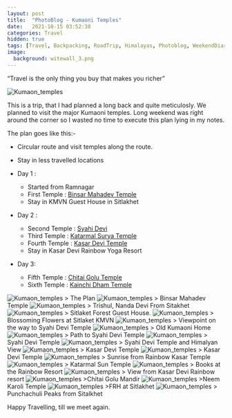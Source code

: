 ```yaml
---
layout: post
title:  "PhotoBlog - Kumaoni Temples"
date:   2021-10-15 03:52:38
categories: Travel
hidden: true
tags: [Travel, Backpacking, RoadTrip, Himalayas, Photoblog, WeekendDiaries]
image:
  background: witewall_3.png
---
```

“Travel is the only thing you buy that makes you richer” 

<img src="https://i.imgur.com/kls1xxS.jpg" alt="Kumaon_temples">


This is a trip, that I had planned a long back and quite meticulosly. We planned to visit the major Kumaoni temples. Long weekend was right around the corner so I wasted no time to execute this plan lying in my notes. 

The plan goes like this:-

- Circular route and visit temples along the route.
- Stay in less travelled locations
- Day 1 :
  - Started from Ramnagar
  - First Temple : <a href="https://www.euttaranchal.com/tourism/bineshwar-mahadev-temple.php" target="_blank">Binsar Mahadev Temple</a>
  - Stay in KMVN Guest House in Sitlakhet

- Day 2 :
  - Second Temple : <a href="https://www.euttaranchal.com/tourism/sitlakhet.php" target="_blank">Syahi Devi</a>
  - Third Temple : <a href="https://www.euttaranchal.com/tourism/katarmal-sun-temple.php" target="_blank">Katarmal Surya Temple</a>
  - Fourth Temple : <a href="https://en.wikipedia.org/wiki/Kasar_Devi" target="_blank">Kasar Devi Temple </a>
  - Stay in Kasar Devi Rainbow Yoga Resort

- Day 3:
  - Fifth Temple : <a href="https://www.euttaranchal.com/tourism/chitai-golu-devta-temple.php " target="_blank">Chitai Golu Temple</a>
  - Sixth Temple : <a href="https://www.euttaranchal.com/tourism/kainchi-dham-nainital.php" target="_blank">Kainchi Dham Temple</a>

<img src="https://i.imgur.com/44MiC7c.png" alt="Kumaon_temples">
> The Plan 

<img src="https://i.imgur.com/xrJ7QeW.jpg" alt="Kumaon_temples">
> Binsar Mahadev Temple

<img src="https://i.imgur.com/IVp6cli.jpg" alt="Kumaon_temples">
> Trishul, Nanda Devi From Sitakhet

<img src="https://i.imgur.com/lSzUEni.jpg" alt="Kumaon_temples">
> Sitlaket Forest Guest House.

<img src="https://i.imgur.com/GZYVLBs.jpg" alt="Kumaon_temples">
> Blossoming Flowers at Sitlaket KMVN

<img src="https://i.imgur.com/OaviRDA.jpg" alt="Kumaon_temples">
> Viewpoint on the way to Syahi Devi Temple

<img src="https://i.imgur.com/mBsXOOk.jpg" alt="Kumaon_temples">
> Old Kumaoni Home

<img src="https://i.imgur.com/tHDUqn2.jpg" alt="Kumaon_temples">
> Path to Syahi Devi Temple

<img src="https://i.imgur.com/FPk6m8P.jpg" alt="Kumaon_temples">
> Syahi Devi Temple

<img src="https://i.imgur.com/Q8mQ4Tl.jpg" alt="Kumaon_temples">
> Syahi Devi Temple and Himalyan View

<img src="https://i.imgur.com/BkwCobe.jpg" alt="Kumaon_temples">
> Kasar Devi Temple

<img src="https://i.imgur.com/5NMDOaF.jpg" alt="Kumaon_temples">
> Kasar Devi Temple

<img src="https://i.imgur.com/3htdWsY.jpg" alt="Kumaon_temples">
> Sunrise from Rainbow Kasar Temple

<img src="https://i.imgur.com/VaRvOTp.jpg" alt="Kumaon_temples">
> Katarmal Sun Temple

<img src="https://i.imgur.com/Jti6V0a.jpg" alt="Kumaon_temples">
> Books at the Rainbow Resort

<img src="https://i.imgur.com/OwpJbJo.jpg" alt="Kumaon_temples">
> View from Kasar Devi Rainbow resort

<img src="https://i.imgur.com/ynCGQOK.jpg" alt="Kumaon_temples">
>Chitai Golu Mandir

<img src="https://i.imgur.com/vfCsY61.jpg" alt="Kumaon_temples">
>Neem Karoli Temple

<img src="https://i.imgur.com/9uBT64i.jpg" alt="Kumaon_temples">
>FRH at Sitlakhet

<img src="https://i.imgur.com/kW9oX0j.jpg" alt="Kumaon_temples">
> Punchachuli Peaks from Sitalkhet


Happy Travelling, till we meet again. 